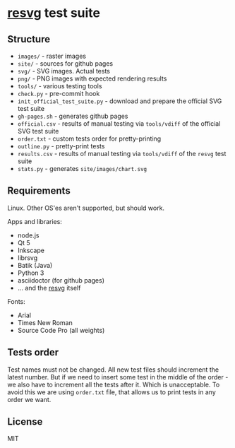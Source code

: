 # [resvg](https://github.com/RazrFalcon/resvg) test suite

## Structure

- `images/` - raster images
- `site/` - sources for github pages
- `svg/` - SVG images. Actual tests
- `png/` - PNG images with expected rendering results
- `tools/` - various testing tools
- `check.py` - pre-commit hook
- `init_official_test_suite.py` - download and prepare the official SVG test suite
- `gh-pages.sh` - generates github pages
- `official.csv` - results of manual testing via `tools/vdiff` of the official SVG test suite
- `order.txt` - custom tests order for pretty-printing
- `outline.py` - pretty-print tests
- `results.csv` - results of manual testing via `tools/vdiff` of the `resvg` test suite
- `stats.py` - generates `site/images/chart.svg`

## Requirements

Linux. Other OS'es aren't supported, but should work.

Apps and libraries:
- node.js
- Qt 5
- Inkscape
- librsvg
- Batik (Java)
- Python 3
- asciidoctor (for github pages)
- ... and the [resvg](https://github.com/RazrFalcon/resvg) itself

Fonts:
- Arial
- Times New Roman
- Source Code Pro (all weights)

## Tests order

Test names must not be changed. All new test files should increment the latest number.
But if we need to insert some test in the middle of the order - we also have to increment
all the tests after it. Which is unacceptable. To avoid this we are using `order.txt` file,
that allows us to print tests in any order we want.

## License

MIT
